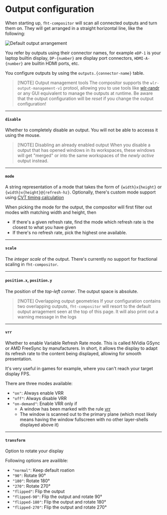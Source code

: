 # Output configuration

When starting up, `fht-compositor` will scan all connected outputs and turn them on. They will get arranged
in a straight horizontal line, like the following:

![Default output arrangement](/assets/default-output-arrangement.svg)

You refer by outputs using their connector names, for example `eDP-1` is your laptop builtin display,
`DP-{number}` are display port connectors, `HDMI-A-{number}` are builtin HDMI ports, etc.

You configure outputs by using the `outputs.{connector-name}` table.

> [!NOTE] Output management tools
> The compositor supports the `wlr-output-management-v1` protool, allowing you to use tools like [wlr-randr](https://sr.ht/~emersion/wlr-randr/)
> or any GUI equivalent to manage the outputs at runtime. Be aware that the output configuration will be *reset* if you change the
> output configuration!

---

#### `disable`

Whether to completely disable an output. You will not be able to accesss it using the mouse.

> [!NOTE] Disabling an already enabled output
> When you disable a output that has opened windows in its workspaces, these windows will get "merged" or into the same workspaces
> of the *newly active* output instead.

---

#### `mode`

A string representation of a mode that takes the form of `{width}x{height}` or `{width}x{height}@{refresh-hz}`. Optionally, there's
custom mode support using [CVT timing calculation](http://www.uruk.org/~erich/projects/cvt/)

When picking the mode for the output, the compositor will first filter out modes with matching width and height, then
- If there's a given refresh rate, find the mode which refresh rate is the closest to what you have given
- If there's no refresh rate, pick the highest one available.

---

#### `scale`

The *integer scale* of the output. There's currently no support for fractional scaling in `fht-compositor`.

---

#### `position.x`, `position.y`

The position of the *top-left corner*. The output space is absolute.

> [!NOTE] Overlapping output geometries
> If your configuration contains two overlapping outputs, `fht-compositor` will resort to the default output arragement seen
> at the top of this page. It will also print out a warning message in the logs

---

#### `vrr`

Whether to enable Variable Refresh Rate mode. This is called NVidia GSync or AMD FreeSync by manufacturers. In short,
it allows the display to adapt its refresh rate to the content being displayed, allowing for smooth presentation.

It's very useful in games for example, where you can't reach your target display FPS.

There are three modes available:
- `"on"`: Always enable VRR
- `"off"`: Always disable VRR
- `"on-demand"`: Enable VRR only if
  * A window has been marked with the rule [vrr](/configuration/window-rules#vrr)
  * The window is scanned out to the primary plane (which most likely means having
  the window fullscreen with no other layer-shells displayed above it)

---

#### `transform`

Option to rotate your display

Following options are availible:
- `"normal"`: Keep default roation
- `"90"`: Rotate 90°
- `"180"`: Rotate 180°
- `"270"`: Rotate 270°
- `"flipped"`: Flip the output
- `"flipped-90"`: Flip the output and rotate 90°
- `"flipped-180"`: Flip the output and rotate 180°
- `"flipped-270"`: Flip the output and rotate 270°